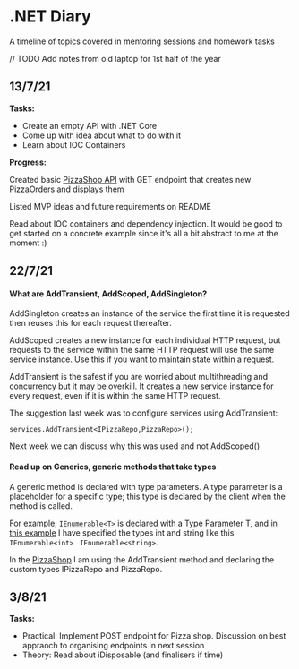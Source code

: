 # .NET Diary

A timeline of topics covered in mentoring sessions and homework tasks

// TODO Add notes from old laptop for 1st half of the year

## 13/7/21

**Tasks:**
* Create an empty API with .NET Core 
* Come up with idea about what to do with it
* Learn about IOC Containers

**Progress:**

Created basic [PizzaShop API](https://github.com/natstar93/PizzaShop/commit/376853406344bb1e06064fea280e8b721b4a26d5) with GET endpoint that creates new PizzaOrders and displays them

Listed MVP ideas and future requirements on README

Read about IOC containers and dependency injection. It would be good to get started on a concrete example since it's all a bit abstract to me at the moment :) 

## 22/7/21

#### What are AddTransient, AddScoped, AddSingleton?

AddSingleton creates an instance of the service the first time it is requested then reuses this for each request thereafter.

AddScoped creates a new instance for each individual HTTP request, but requests to the service within the same HTTP request will use the same service instance. Use this if you want to maintain state within a request.

AddTransient is the safest if you are worried about multithreading and concurrency but it may be overkill. It creates a new service instance for every request, even if it is within the same HTTP request.

The suggestion last week was to configure services using AddTransient:
```
services.AddTransient<IPizzaRepo,PizzaRepo>();
```

Next week we can discuss why this was used and not AddScoped()


#### Read up on Generics, generic methods that take types

A generic method is declared with type parameters. A type parameter is a placeholder for a specific type; this type is declared by the client when the method is called. 

For example, [`IEnumerable<T>`](https://docs.microsoft.com/en-us/dotnet/api/system.collections.generic.ienumerable-1?view=net-5.0) is declared with a Type Parameter T, and [in this example](https://github.com/natstar93/Generics/blob/master/IEnumerable.cs) I have specified the types int and string like this ` IEnumerable<int>` ` IEnumerable<string>`.

In the [PizzaShop](https://github.com/natstar93/PizzaShop/blob/master/Startup.cs#L39) I am using the AddTransient method and declaring the custom types IPizzaRepo and PizzaRepo. 


## 3/8/21

**Tasks:**
* Practical: Implement POST endpoint for Pizza shop. Discussion on best appraoch to organising endpoints in next session
* Theory: Read about iDisposable (and finalisers if time)
